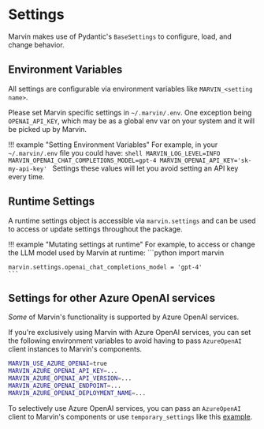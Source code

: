 # Settings

Marvin makes use of Pydantic's `BaseSettings` to configure, load, and change behavior.

## Environment Variables
All settings are configurable via environment variables like `MARVIN_<setting name>`.

Please set Marvin specific settings in `~/.marvin/.env`. One exception being `OPENAI_API_KEY`, which may be as a global env var on your system and it will be picked up by Marvin.

!!! example "Setting Environment Variables"
    For example, in your `~/.marvin/.env` file you could have:
    ```shell
    MARVIN_LOG_LEVEL=INFO
    MARVIN_OPENAI_CHAT_COMPLETIONS_MODEL=gpt-4
    MARVIN_OPENAI_API_KEY='sk-my-api-key'
    ```
    Settings these values will let you avoid setting an API key every time. 

## Runtime Settings
A runtime settings object is accessible via `marvin.settings` and can be used to access or update settings throughout the package.

!!! example "Mutating settings at runtime"
    For example, to access or change the LLM model used by Marvin at runtime:
    ```python
    import marvin

    marvin.settings.openai_chat_completions_model = 'gpt-4'
    ```

## Settings for other Azure OpenAI services
_Some_ of Marvin's functionality is supported by Azure OpenAI services.

If you're exclusively using Marvin with Azure OpenAI services, you can set the following environment variables to avoid having to pass `AzureOpenAI` client instances to Marvin's components.
```bash
MARVIN_USE_AZURE_OPENAI=true
MARVIN_AZURE_OPENAI_API_KEY=...
MARVIN_AZURE_OPENAI_API_VERSION=...
MARVIN_AZURE_OPENAI_ENDPOINT=...
MARVIN_AZURE_OPENAI_DEPLOYMENT_NAME=...
```

To selectively use Azure OpenAI services, you can pass an `AzureOpenAI` client to Marvin's components or use `temporary_settings` like this [example](https://github.com/PrefectHQ/marvin/blob/main/cookbook/azure/usage.py).